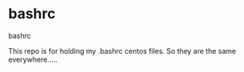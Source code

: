 bashrc
======

bashrc

This repo is for holding my .bashrc centos files.
So they are the same everywhere.....


